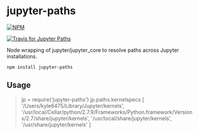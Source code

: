 # jupyter-paths

[![NPM](https://nodei.co/npm/jupyter-paths.png)](https://nodei.co/npm/jupyter-paths/)

[![Travis for Jupyter Paths](https://travis-ci.org/nteract/jupyter-paths.svg)](https://travis-ci.org/nteract/jupyter-paths)

Node wrapping of jupyter/jupyter_core to resolve paths across Jupyter installations.

```
npm install jupyter-paths
```

## Usage

> jp = require('jupyter-paths')
> jp.paths.kernelspecs
[ '/Users/kyle6475/Library/Jupyter/kernels',
  '/usr/local/Cellar/python/2.7.9/Frameworks/Python.framework/Versions/2.7/share/jupyter/kernels',
  '/usr/local/share/jupyter/kernels',
  '/usr/share/jupyter/kernels' ]
